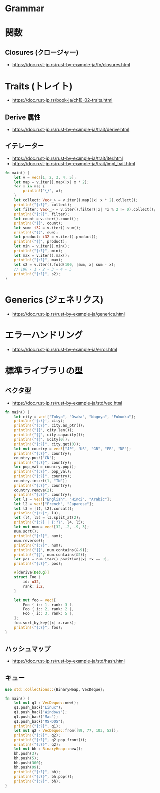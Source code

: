 # Grammar
# 関数
## Closures (クロージャー)
- https://doc.rust-jp.rs/rust-by-example-ja/fn/closures.html
# Traits (トレイト)
- https://doc.rust-jp.rs/book-ja/ch10-02-traits.html
## Derive 属性
- https://doc.rust-jp.rs/rust-by-example-ja/trait/derive.html
## イテレーター
- https://doc.rust-jp.rs/rust-by-example-ja/trait/iter.html
- https://doc.rust-jp.rs/rust-by-example-ja/trait/impl_trait.html
```rust
fn main() {
    let v = vec![1, 2, 3, 4, 5];
    let map = v.iter().map(|x| x * 2);
    for x in map {
        println!("{}", x);
    }
    let collect: Vec<_> = v.iter().map(|x| x * 2).collect();
    println!("{:?}", collect);
    let filter: Vec<_> = v.iter().filter(|x| *x % 2 != 0).collect();
    println!("{:?}", filter);
    let count = v.iter().count();
    println!("{}", count);
    let sum: i32 = v.iter().sum();
    println!("{}", sum);
    let product: i32 = v.iter().product();
    println!("{}", product);
    let min = v.iter().min();
    println!("{:?}", min);
    let max = v.iter().max();
    println!("{:?}", max);
    let s2 = v.iter().fold(100, |sum, x| sum - x);
    // 100 - 1 - 2 - 3 - 4 - 5
    println!("{:?}", s2);
}
```
# Generics (ジェネリクス)
- https://doc.rust-jp.rs/rust-by-example-ja/generics.html
# エラーハンドリング
- https://doc.rust-jp.rs/rust-by-example-ja/error.html
# 標準ライブラリの型
## ベクタ型
- https://doc.rust-jp.rs/rust-by-example-ja/std/vec.html
```rust
fn main() {
    let city = vec!["Tokyo", "Osaka", "Nagoya", "Fukuoka"];
    println!("{:?}", city);
    println!("{:?}", city.as_ptr());
    println!("{}", city.len());
    println!("{}", city.capacity());
    println!("{}", &city[0]);
    println!("{:?}", city.get(0));
    let mut country = vec!["JP", "US", "GB", "FR", "DE"];
    println!("{:?}", country);
    country.push("CN");
    println!("{:?}", country);
    let pop_val = country.pop();
    println!("{:?}", pop_val);
    println!("{:?}", country);
    country.insert(1, "IN");
    println!("{:?}", country);
    country.remove(2);
    println!("{:?}", country);
    let l1 = vec!["English", "Hindi", "Arabic"];
    let l2 = vec!["French", "Japanese"];
    let l3 = [l1, l2].concat();
    println!("{:?}", l3);
    let (l4, l5) = l3.split_at(2);
    println!("{:?} | {:?}", l4, l5);
    let mut num = vec![32, -2, -9, 3];
    num.sort();
    println!("{:?}", num);
    num.reverse();
    println!("{:?}", num);
    println!("{}", num.contains(&-9));
    println!("{}", num.contains(&2));
    let pos = num.iter().position(|x| *x == 3);
    println!("{:?}", pos);

    #[derive(Debug)]
    struct Foo {
        id: u32,
        rank: i32,
    }

    let mut foo = vec![
        Foo { id: 1, rank: 3 },
        Foo { id: 2, rank: 2 },
        Foo { id: 3, rank: 5 },
    ];
    foo.sort_by_key(|x| x.rank);
    println!("{:?}", foo);
}
```
## ハッシュマップ
- https://doc.rust-jp.rs/rust-by-example-ja/std/hash.html
## キュー
```rust
use std::collections::{BinaryHeap, VecDeque};

fn main() {
    let mut q1 = VecDeque::new();
    q1.push_back("Linux");
    q1.push_back("Windows");
    q1.push_back("Mac");
    q1.push_back("MS-DOS");
    println!("{:?}", q1);
    let mut q2 = VecDeque::from([99, 77, 103, 52]);
    println!("{:?}", q2);
    println!("{:?}", q2.pop_front());
    println!("{:?}", q2);
    let mut bh = BinaryHeap::new();
    bh.push(3);
    bh.push(5);
    bh.push(300);
    bh.push(99);
    println!("{:?}", bh);
    println!("{:?}", bh.pop());
    println!("{:?}", bh);
}
```
